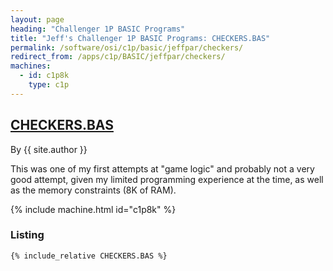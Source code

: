 ```yaml
---
layout: page
heading: "Challenger 1P BASIC Programs"
title: "Jeff's Challenger 1P BASIC Programs: CHECKERS.BAS"
permalink: /software/osi/c1p/basic/jeffpar/checkers/
redirect_from: /apps/c1p/BASIC/jeffpar/checkers/
machines:
  - id: c1p8k
    type: c1p
---
```


## [CHECKERS.BAS](#listing)

By {{ site.author }}

This was one of my first attempts at "game logic" and probably not a very good attempt, given my limited
programming experience at the time, as well as the memory constraints (8K of RAM).

{% include machine.html id="c1p8k" %}

### Listing

```bas
{% include_relative CHECKERS.BAS %}
```
